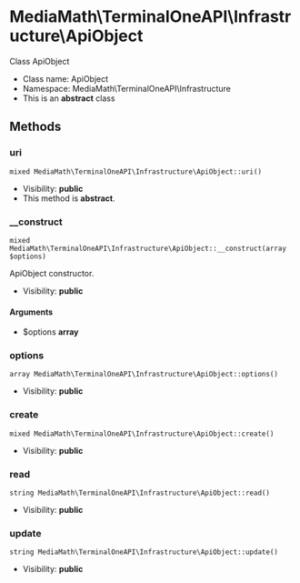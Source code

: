 MediaMath\TerminalOneAPI\Infrastructure\ApiObject
===============

Class ApiObject




* Class name: ApiObject
* Namespace: MediaMath\TerminalOneAPI\Infrastructure
* This is an **abstract** class







Methods
-------


### uri

    mixed MediaMath\TerminalOneAPI\Infrastructure\ApiObject::uri()





* Visibility: **public**
* This method is **abstract**.




### __construct

    mixed MediaMath\TerminalOneAPI\Infrastructure\ApiObject::__construct(array $options)

ApiObject constructor.



* Visibility: **public**


#### Arguments
* $options **array**



### options

    array MediaMath\TerminalOneAPI\Infrastructure\ApiObject::options()





* Visibility: **public**




### create

    mixed MediaMath\TerminalOneAPI\Infrastructure\ApiObject::create()





* Visibility: **public**




### read

    string MediaMath\TerminalOneAPI\Infrastructure\ApiObject::read()





* Visibility: **public**




### update

    string MediaMath\TerminalOneAPI\Infrastructure\ApiObject::update()





* Visibility: **public**



